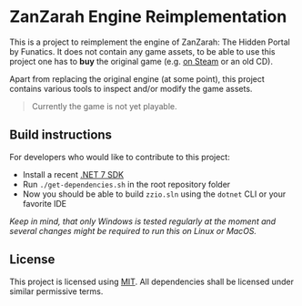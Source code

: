 # ZanZarah Engine Reimplementation

This is a project to reimplement the engine of ZanZarah: The Hidden Portal by Funatics. It does not contain any game assets, to be able to use this project one has to **buy** the original game (e.g. [on Steam](https://store.steampowered.com/app/384570/Zanzarah_The_Hidden_Portal/) or an old CD).

Apart from replacing the original engine (at some point), this project contains various tools to inspect and/or modify the game assets.

> Currently the game is not yet playable.

## Build instructions

For developers who would like to contribute to this project:

  - Install a recent [.NET 7 SDK](https://dotnet.microsoft.com/en-us/download)
  - Run `./get-dependencies.sh` in the root repository folder
  - Now you should be able to build `zzio.sln` using the `dotnet` CLI or your favorite IDE

*Keep in mind, that only Windows is tested regularly at the moment and several changes might be required to run this on Linux or MacOS.* 

## License

This project is licensed using [MIT](https://opensource.org/licenses/MIT).
All dependencies shall be licensed under similar permissive terms.
